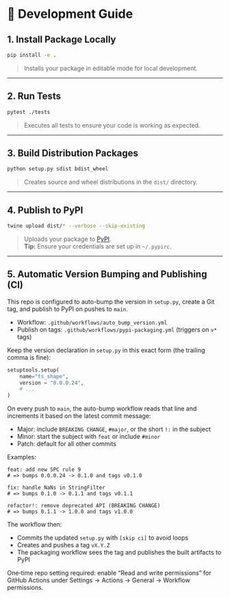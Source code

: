 # 🚀 Development Guide

## 1. Install Package Locally

```bash
pip install -e .
```
> Installs your package in editable mode for local development.

---

## 2. Run Tests

```bash
pytest ./tests
```
> Executes all tests to ensure your code is working as expected.

---

## 3. Build Distribution Packages

```bash
python setup.py sdist bdist_wheel
```
> Creates source and wheel distributions in the `dist/` directory.

---

## 4. Publish to PyPI

```bash
twine upload dist/* --verbose --skip-existing
```
> Uploads your package to [PyPI](https://pypi.org/).  
> **Tip:** Ensure your credentials are set up in `~/.pypirc`.

---

## 5. Automatic Version Bumping and Publishing (CI)

This repo is configured to auto-bump the version in `setup.py`, create a Git tag, and publish to PyPI on pushes to `main`.

- Workflow: `.github/workflows/auto_bump_version.yml`
- Publish on tags: `.github/workflows/pypi-packaging.yml` (triggers on `v*` tags)

Keep the version declaration in `setup.py` in this exact form (the trailing comma is fine):

```python
setuptools.setup(
    name="ts_shape",
    version = "0.0.0.24",
    # ...
)
```

On every push to `main`, the auto-bump workflow reads that line and increments it based on the latest commit message:

- Major: include `BREAKING CHANGE`, `#major`, or the short `!:` in the subject
- Minor: start the subject with `feat` or include `#minor`
- Patch: default for all other commits

Examples:

```text
feat: add new SPC rule 9
# => bumps 0.0.0.24 -> 0.1.0 and tags v0.1.0

fix: handle NaNs in StringFilter
# => bumps 0.1.0 -> 0.1.1 and tags v0.1.1

refactor!: remove deprecated API (BREAKING CHANGE)
# => bumps 0.1.1 -> 1.0.0 and tags v1.0.0
```

The workflow then:
- Commits the updated `setup.py` with `[skip ci]` to avoid loops
- Creates and pushes a tag `vX.Y.Z`
- The packaging workflow sees the tag and publishes the built artifacts to PyPI

One‑time repo setting required: enable “Read and write permissions” for GitHub Actions under
Settings → Actions → General → Workflow permissions.
